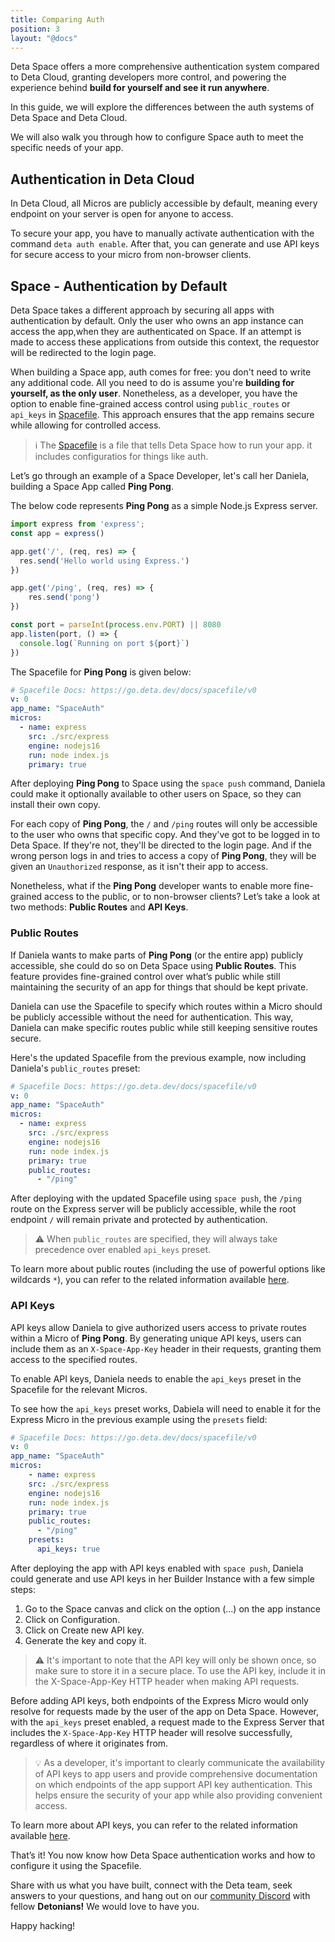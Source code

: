 ```yaml
---
title: Comparing Auth
position: 3
layout: "@docs"
---
```


Deta Space offers a more comprehensive authentication system compared to Deta Cloud, granting developers more control, and powering the experience behind **build for yourself and see it run anywhere**.

In this guide, we will explore the differences between the auth systems of Deta Space and Deta Cloud. 

We will also walk you through how to configure Space auth to meet the specific needs of your app.

## Authentication in Deta Cloud

In Deta Cloud, all Micros are publicly accessible by default, meaning every endpoint on your server is open for anyone to access.

To secure your app, you have to manually activate authentication with the command `deta auth enable`. After that, you can generate and use API keys for secure access to your micro from non-browser clients.

## Space - Authentication by Default

Deta Space takes a different approach by securing all apps with authentication by default. Only the user who owns an app instance can access the app,when they are authenticated on Space. If an attempt is made to access these applications from outside this context, the requestor will be redirected to the login page.

When building a Space app, auth comes for free: you don't need to write any additional code. All you need to do is assume you're **building for yourself, as the only user**. Nonetheless, as a developer, you have the option to enable fine-grained access control using `public_routes` or `api_keys` in [Spacefile](https://deta.space/docs/en/reference/spacefile#whats-the-spacefile). This approach ensures that the app remains secure while allowing for controlled access.

> ℹ️ The [Spacefile](https://deta.space/docs/en/reference/spacefile#whats-the-spacefile) is a file that tells Deta Space how to run your app. it includes configuratios for things like auth.

Let’s go through an example of a Space Developer, let's call her Daniela, building a Space App called **Ping Pong**.

The below code represents **Ping Pong** as a simple Node.js Express server.

```jsx
import express from 'express';
const app = express()

app.get('/', (req, res) => {
  res.send('Hello world using Express.')
})

app.get('/ping', (req, res) => {
	res.send('pong')
})

const port = parseInt(process.env.PORT) || 8080
app.listen(port, () => {
  console.log(`Running on port ${port}`)
})
```

The Spacefile for **Ping Pong** is given below:

```yaml
# Spacefile Docs: https://go.deta.dev/docs/spacefile/v0
v: 0
app_name: "SpaceAuth"
micros:
  - name: express
    src: ./src/express
    engine: nodejs16
    run: node index.js 
    primary: true
```

After deploying **Ping Pong** to Space using the `space push` command, Daniela could make it optionally available to other users on Space, so they can install their own copy.

For each copy of **Ping Pong**, the `/` and `/ping` routes will only be accessible to the user who owns that specific copy. And they've got to be logged in to Deta Space. If they're not, they'll be directed to the login page. And if the wrong person logs in and tries to access a copy of **Ping Pong**, they will be given an `Unauthorized` response, as it isn't their app to access.

Nonetheless, what if the **Ping Pong** developer wants to enable more fine-grained access to the public, or to non-browser clients? Let’s take a look at two methods: **Public Routes** and **API Keys**.

### Public Routes

If Daniela wants to make parts of **Ping Pong** (or the entire app) publicly accessible, she could do so on Deta Space using **Public Routes**. This feature provides fine-grained control over what’s public while still maintaining the security of an app for things that should be kept private.

Daniela can use the Spacefile to specify which routes within a Micro should be publicly accessible without the need for authentication. This way, Daniela can make specific routes public while still keeping sensitive routes secure. 

Here's the updated Spacefile from the previous example, now including Daniela's `public_routes` preset:

```yaml
# Spacefile Docs: https://go.deta.dev/docs/spacefile/v0
v: 0
app_name: "SpaceAuth"
micros:
  - name: express
    src: ./src/express
    engine: nodejs16
    run: node index.js
    primary: true
    public_routes:
      - "/ping"
```

After deploying with the updated Spacefile using `space push`, the `/ping` route on the Express server will be publicly accessible, while the root endpoint `/` will remain private and protected by authentication. 

> ⚠️ When `public_routes` are specified, they will always take precedence over enabled `api_keys` preset.

To learn more about public routes (including the use of powerful options like wildcards `*`), you can refer to the related information available [here](/docs/en/basics/micros#public-routes).

### API Keys

API keys allow Daniela to give authorized users access to private routes within a Micro of **Ping Pong**. By generating unique API keys, users can include them as an `X-Space-App-Key` header in their requests, granting them access to the specified routes.

To enable API keys, Daniela needs to enable the `api_keys` preset in the Spacefile for the relevant Micros.

To see how the `api_keys` preset works, Dabiela will need to enable it for the Express Micro in the previous example using the `presets` field:

```yaml
# Spacefile Docs: https://go.deta.dev/docs/spacefile/v0
v: 0
app_name: "SpaceAuth"
micros:
	- name: express
    src: ./src/express
    engine: nodejs16
    run: node index.js
    primary: true
    public_routes:
      - "/ping"
    presets:
      api_keys: true
```

After deploying the app with API keys enabled with `space push`, Daniela could generate and use API keys in her Builder Instance with a few simple steps:

1. Go to the Space canvas and click on the option (...) on the app instance
2. Click on Configuration.
3. Click on Create new API key.
4. Generate the key and copy it.

> ⚠️ It's important to note that the API key will only be shown once, so make sure to store it in a secure place. To use the API key, include it in the X-Space-App-Key HTTP header when making API requests.

Before adding API keys, both endpoints of the Express Micro would only resolve for requests made by the user of the app on Deta Space. However, with the `api_keys` preset enabled, a request made to the Express Server that includes the `X-Space-App-Key` HTTP header will resolve successfully, regardless of where it originates from.

> 💡 As a developer, it's important to clearly communicate the availability of API keys to app users and provide comprehensive documentation on which endpoints of the app support API key authentication. This helps ensure the security of your app while also providing convenient access.

To learn more about API keys, you can refer to the related information available [here](/docs/en/basics/micros#api-keys).

That’s it! You now know how Deta Space authentication works and how to configure it using the Spacefile.

Share with us what you have built, connect with the Deta team, seek answers to your questions, and hang out on our [community Discord](https://discord.com/invite/deta-827546555200438332) with fellow **Detonians!** We would love to have you.

Happy hacking!